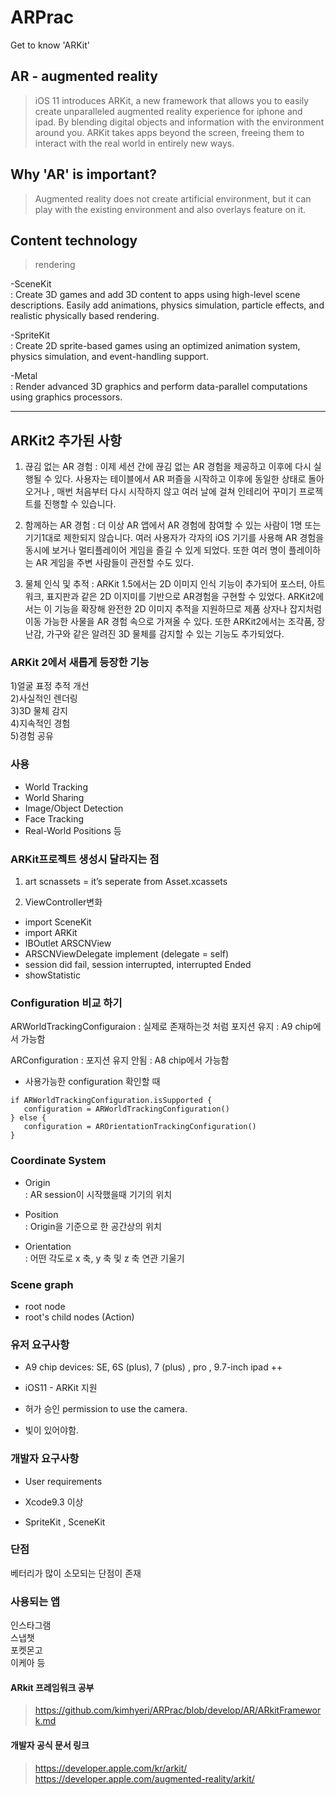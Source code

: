 # ARPrac
Get to know 'ARKit'

## AR - augmented reality

> iOS 11 introduces ARKit, a new framework that allows you to easily create unparalleled augmented reality experience for iphone and ipad. By blending digital objects and information with the environment around you. ARKit takes apps beyond the screen, freeing them to interact with the real world in entirely new ways.

## Why 'AR' is important?
> Augmented reality does not create artificial environment, but it can play with the existing environment and also overlays feature on it. 


## Content technology
> rendering 

-SceneKit  
: Create 3D games and add 3D content to apps using high-level scene descriptions. Easily add animations, physics simulation, particle effects, and realistic physically based rendering.

-SpriteKit  
: Create 2D sprite-based games using an optimized animation system, physics simulation, and event-handling support.

-Metal    
: Render advanced 3D graphics and perform data-parallel computations using graphics processors.

* * *

## ARKit2 추가된 사항

1. 끊김 없는 AR 경험
: 이제 세션 간에 끊김 없는 AR 경험을 제공하고 이후에 다시 실행될 수 있다. 사용자는 테이블에서 AR 퍼즐을 시작하고 이후에 동일한 상태로 돌아오거나 , 매번 처음부터 다시 시작하지 않고 여러 날에 걸쳐 인테리어 꾸미기 프로젝트를 진행할 수 있습니다.

2. 함께하는 AR 경험
: 더 이상 AR 앱에서 AR 경험에 참여할 수 있는 사람이 1명 또는 기기1대로 제한되지 않습니다. 여러 사용자가 각자의 iOS 기기를 사용해 AR 경험을 동시에 보거나 멀티플레이어 게임을 즐길 수 있게 되었다. 또한 여러 명이 플레이하는 AR 게임을 주변 사람들이 관전할 수도 있다.

3. 물체 인식 및 추적
: ARKit 1.5에서는 2D 이미지 인식 기능이 추가되어 포스터, 아트워크, 표지판과 같은 2D 이지미를 기반으로 AR경험을 구현할 수 있었다. ARKit2에서는 이 기능을 확장해 완전한 2D 이미지 추적을 지원하므로 제품 상자나 잡지처럼 이동 가능한 사물을 AR 경험 속으로 가져올 수 있다. 또한 ARKit2에서는 조각품, 장난감, 가구와 같은 알려진 3D 물체를 감지할 수 있는 기능도 추가되었다.

### ARKit 2에서 새롭게 등장한 기능  
1)얼굴 표정 추적 개선  
2)사실적인 렌더링  
3)3D 물체 감지  
4)지속적인 경험  
5)경험 공유  

### 사용
* World Tracking  
* World Sharing  
* Image/Object Detection  
* Face Tracking  
* Real-World Positions 등  

### ARKit프로젝트 생성시 달라지는 점 

1) art scnassets 
= it’s seperate from Asset.xcassets

2) ViewController변화
* import SceneKit
* import ARKit
* IBOutlet ARSCNView
* ARSCNViewDelegate implement (delegate = self)
* session did fail, session interrupted, interrupted Ended
* showStatistic

### Configuration 비교 하기

ARWorldTrackingConfiguraion
: 실제로 존재하는것 처럼 포지션 유지 
: A9 chip에서 가능함
>
ARConfiguration
: 포지션 유지 안됨
: A8 chip에서 가능함

* 사용가능한 configuration 확인할 때
```
if ARWorldTrackingConfiguration.isSupported {
   configuration = ARWorldTrackingConfiguration()
} else {
   configuration = AROrientationTrackingConfiguration()
} 
```

### Coordinate System
- Origin  
: AR session이 시작했을때 기기의 위치

- Position  
: Origin을 기준으로 한 공간상의 위치

- Orientation  
: 어떤 각도로 x 축, y 축 및 z 축 연관 기울기

### Scene graph
- root node
- root's child nodes (Action)

### 유저 요구사항

* A9 chip devices: SE, 6S (plus), 7 (plus) , pro , 9.7-inch ipad ++  
  
* iOS11 - ARKit 지원  
* 허가 승인 permission to use the camera.  
* 빛이 있어야함.

### 개발자 요구사항

* User requirements  

* Xcode9.3 이상   
* SpriteKit , SceneKit    


### 단점
베터리가 많이 소모되는 단점이 존재

### 사용되는 앱
인스타그램   
스냅챗  
포켓몬고  
이케아 등

#### ARkit 프레임워크 공부
 > <https://github.com/kimhyeri/ARPrac/blob/develop/AR/ARkitFramework.md>
 
#### 개발자 공식 문서 링크 
 > <https://developer.apple.com/kr/arkit/>
 > <https://developer.apple.com/augmented-reality/arkit/>
